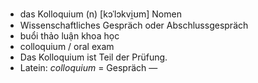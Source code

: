 - das Kolloquium (n)	[kɔˈlɔkvi̯ʊm]	Nomen
- Wissenschaftliches Gespräch oder Abschlussgespräch
- buổi thảo luận khoa học
- colloquium / oral exam
- Das Kolloquium ist Teil der Prüfung.
- Latein: *colloquium* = Gespräch	—